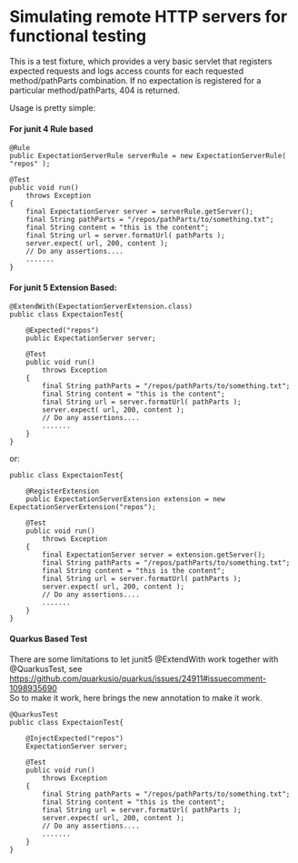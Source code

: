 # Simulating remote HTTP servers for functional testing

This is a test fixture, which provides a very basic servlet that registers expected requests and logs access counts for each requested method/pathParts combination. If no expectation is registered for a particular method/pathParts, 404 is returned.

Usage is pretty simple: 

#### For junit 4 Rule based

    @Rule
    public ExpectationServerRule serverRule = new ExpectationServerRule( "repos" );

    @Test
    public void run()
        throws Exception
    {
        final ExpectationServer server = serverRule.getServer();
        final String pathParts = "/repos/pathParts/to/something.txt";
        final String content = "this is the content";
        final String url = server.formatUrl( pathParts );
        server.expect( url, 200, content );
        // Do any assertions....
        .......
    }


#### For junit 5 Extension Based:

    @ExtendWith(ExpectationServerExtension.class)
    public class ExpectaionTest{

        @Expected("repos")
        public ExpectationServer server;
     
        @Test
        public void run()
            throws Exception
        {
            final String pathParts = "/repos/pathParts/to/something.txt";
            final String content = "this is the content";
            final String url = server.formatUrl( pathParts );
            server.expect( url, 200, content );
            // Do any assertions....
            .......
        }
    }
or:

    public class ExpectaionTest{

        @RegisterExtension
        public ExpectationServerExtension extension = new ExpectationServerExtension("repos");
     
        @Test
        public void run()
            throws Exception
        {
            final ExpectationServer server = extension.getServer();
            final String pathParts = "/repos/pathParts/to/something.txt";
            final String content = "this is the content";
            final String url = server.formatUrl( pathParts );
            server.expect( url, 200, content );
            // Do any assertions....
            .......
        }
    }

#### Quarkus Based Test

There are some limitations to let junit5 @ExtendWith work together with @QuarkusTest, see https://github.com/quarkusio/quarkus/issues/24911#issuecomment-1098935690  
So to make it work, here brings the new annotation to make it work.


    @QuarkusTest
    public class ExpectaionTest{

        @InjectExpected("repos")
        ExpectationServer server;
     
        @Test
        public void run()
            throws Exception
        {
            final String pathParts = "/repos/pathParts/to/something.txt";
            final String content = "this is the content";
            final String url = server.formatUrl( pathParts );
            server.expect( url, 200, content );
            // Do any assertions....
            .......
        }
    }